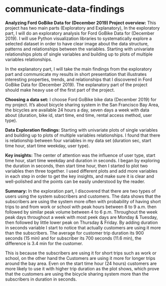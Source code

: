 # communicate-data-findings

**Analyzing Ford GoBike Data for (December 2019) Project overview:** 
This project has two main parts (Exploratory and Explanatory), In the exploratory part, I will do an exploratory analysis for Ford GoBike Data for (December 2019). I will use Python visualization libraries to systematically explore a selected dataset in order to have clear image about the data structure, patterns and relationships between the variables. Starting with univariate relationships plots of single variables and building up to plots of multiple variables relationships. 

In the explanatory part, I will take the main findings from the exploratory part and communicate my results in short presentation that illustrates interesting properties, trends, and relationships that I discovered in Ford GoBike Data for (December 2019). The explanatory part of the project should make heavy use of the first part of the project. 

**Choosing a data set:** 
I choose Ford GoBike bike data (December 2019) for my project. It’s about bicycle sharing system in the San Francisco Bay Area, the bicycles are available 24 hours a day, seven days a week with data about (duration, bike id, start time, end time, rental access method, user type). 

**Data Exploration findings:** 
Starting with univariate plots of single variables and building up to plots of multiple variables relationships. I found that there is relationship between four variables in my data set (duration sec, start time hour, start time weekday, user type). 

**Key insights:** 
The center of attention was the influence of user type, start time hour, start time weekday and duration in seconds. I began by exploring the duration in seconds, then start time hour, then I started to plot two variables then three together. I used different plots and add more variables in each step in order to get the key insights, and make sure it is clear and well-polished and the points can be easily understood by the reader. 

**Summary:** 
In the exploration part, I discovered that there are two types of users using the system subscribers and customers. The data shows that the subscribers are using the system more often with probability of having short trips to and from work or school with peak hours between 8 to 9 a.m. then followed by similar peak volume between 4 to 6 p.m.
Throughout the week peak days throughout a week with most peek days are Monday & Tuesday, then followed by little lower peak on Thursday & Friday. By adding duration in seconds variable I start to notice that actually customers are using it more than the subscribers. The average for customer trip duration its 900 seconds (15 min) and for subscriber its 700 seconds (11.6 min), the difference is 3.4 min for the customer. 

This is because the subscribers are using it for short trips such as work or school, on the other hand the Customers are using it more for longer trips around the bay area. Even on the start time hour (24 hours) customers are more likely to use it with higher trip duration as the plot shows, which prove that the customers are using the bicycle sharing system more than the subscribers in duration in seconds.
